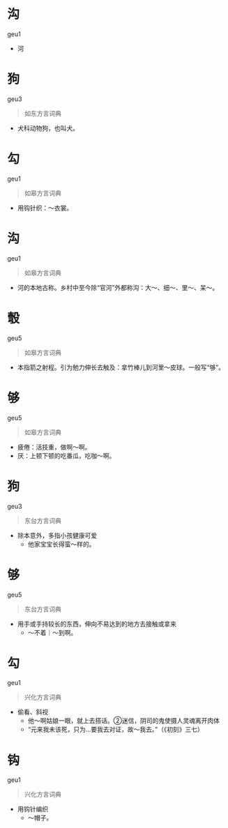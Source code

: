 # 沟
geu1
- 河

# 狗
geu3
> 如东方言词典
- 犬科动物狗，也叫犬。

# 勾
geu1
> 如皋方言词典
- 用钩针织：～衣裳。

# 沟
geu1
> 如皋方言词典
- 河的本地古称。乡村中至今除“官河”外都称沟：大～、细～、里～、呆～。

# 彀
geu5
> 如皋方言词典
- 本指箭之射程。引为勉力伸长去触及：拿竹棒儿到河里～皮球。一般写“够”。

# 够
geu5
> 如皋方言词典
- 疲倦：活技重，做啊～啊。
- 厌：上顿下顿的吃番瓜，吃咖～啊。

# 狗
geu3
> 东台方言词典
- 除本意外，多指小孩健康可爱
  - 他家宝宝长得蛮～样的。

# 够
geu5
> 东台方言词典
- 用手或手持较长的东西，伸向不易达到的地方去接触或拿来
  - ～不着｜～到啊。

# 勾
geu1
> 兴化方言词典
- 偷看、斜视
  - 他～啊姑娘一眼，就上去搭话。②迷信，阴司的鬼使摄人灵魂离开肉体
  - “元来我未该死，只为…要我去对证，故～我去。”（《初刻》三七）

# 钩
geu1
> 兴化方言词典
- 用钩针编织
  - ～帽子。
